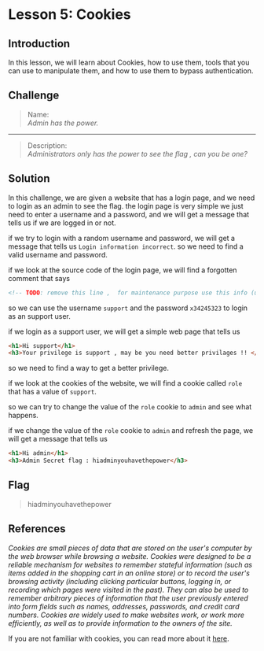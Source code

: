 # Lesson 5: Cookies

## Introduction

In this lesson, we will learn about Cookies, how to use them, tools that you can use to manipulate them, and how to use them to bypass authentication.

## Challenge

> Name:\
> *Admin has the power.*
---
> Description:\
> *Administrators only has the power to see the flag , can you be one?*

## Solution

In this challenge, we are given a website that has a login page, and we need to login as an admin to see the flag.
the login page is very simple we just need to enter a username and a password, and we will get a message that tells us if we are logged in or not.

if we try to login with a random username and password, we will get a message that tells us `Login information incorrect`. so we need to find a valid username and password.

if we look at the source code of the login page, we will find a forgotten comment that says

```html
<!-- TODO: remove this line ,  for maintenance purpose use this info (user:support password:x34245323)-->
```

so we can use the username `support` and the password `x34245323` to login as an support user.

if we login as a support user, we will get a simple web page that tells us

```html
<h1>Hi support</h1>
<h3>Your privilege is support , may be you need better privilages !! </h3>
```

so we need to find a way to get a better privilege.

if we look at the cookies of the website, we will find a cookie called `role` that has a value of `support`.

so we can try to change the value of the `role` cookie to `admin` and see what happens.

if we change the value of the `role` cookie to `admin` and refresh the page, we will get a message that tells us

```html
<h1>Hi admin</h1>
<h3>Admin Secret flag : hiadminyouhavethepower</h3>
```

## Flag

> hiadminyouhavethepower

## References

*Cookies are small pieces of data that are stored on the user's computer by the web browser while browsing a website. Cookies were designed to be a reliable mechanism for websites to remember stateful information (such as items added in the shopping cart in an online store) or to record the user's browsing activity (including clicking particular buttons, logging in, or recording which pages were visited in the past). They can also be used to remember arbitrary pieces of information that the user previously entered into form fields such as names, addresses, passwords, and credit card numbers.*
*Cookies are widely used to make websites work, or work more efficiently, as well as to provide information to the owners of the site.*

If you are not familiar with cookies, you can read more about it [here](https://developer.mozilla.org/en-US/docs/Web/HTTP/Cookies).
